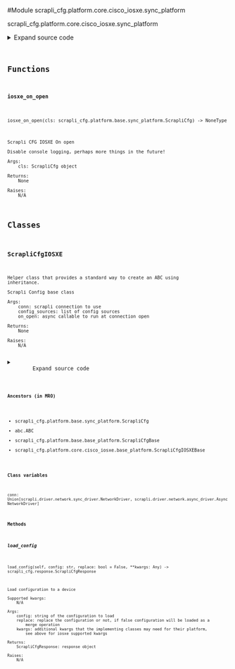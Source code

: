<link rel="preload stylesheet" as="style" href="https://cdnjs.cloudflare.com/ajax/libs/10up-sanitize.css/11.0.1/sanitize.min.css" integrity="sha256-PK9q560IAAa6WVRRh76LtCaI8pjTJ2z11v0miyNNjrs=" crossorigin>
<link rel="preload stylesheet" as="style" href="https://cdnjs.cloudflare.com/ajax/libs/10up-sanitize.css/11.0.1/typography.min.css" integrity="sha256-7l/o7C8jubJiy74VsKTidCy1yBkRtiUGbVkYBylBqUg=" crossorigin>
<link rel="stylesheet preload" as="style" href="https://cdnjs.cloudflare.com/ajax/libs/highlight.js/10.1.1/styles/github.min.css" crossorigin>
<script defer src="https://cdnjs.cloudflare.com/ajax/libs/highlight.js/10.1.1/highlight.min.js" integrity="sha256-Uv3H6lx7dJmRfRvH8TH6kJD1TSK1aFcwgx+mdg3epi8=" crossorigin></script>
<script>window.addEventListener('DOMContentLoaded', () => hljs.initHighlighting())</script>















#Module scrapli_cfg.platform.core.cisco_iosxe.sync_platform

scrapli_cfg.platform.core.cisco_iosxe.sync_platform

<details class="source">
    <summary>
        <span>Expand source code</span>
    </summary>
    <pre>
        <code class="python">
"""scrapli_cfg.platform.core.cisco_iosxe.sync_platform"""
from typing import Any, Callable, List, Optional

from scrapli.driver import NetworkDriver
from scrapli.response import Response
from scrapli_cfg.diff import ScrapliCfgDiffResponse
from scrapli_cfg.exceptions import DiffConfigError, FailedToDetermineDeviceState
from scrapli_cfg.platform.base.sync_platform import ScrapliCfg
from scrapli_cfg.platform.core.cisco_iosxe.base_platform import CONFIG_SOURCES, ScrapliCfgIOSXEBase
from scrapli_cfg.platform.core.cisco_iosxe.types import FilePromptMode
from scrapli_cfg.response import ScrapliCfgResponse


def iosxe_on_open(cls: ScrapliCfg) -> None:
    """
    Scrapli CFG IOSXE On open

    Disable console logging, perhaps more things in the future!

    Args:
        cls: ScrapliCfg object

    Returns:
        None

    Raises:
        N/A

    """
    cls.conn.send_config(config="no logging monitor")


class ScrapliCfgIOSXE(ScrapliCfg, ScrapliCfgIOSXEBase):
    def __init__(
        self,
        conn: NetworkDriver,
        config_sources: Optional[List[str]] = None,
        on_open: Optional[Callable[..., Any]] = None,
        filesystem: str = "flash:",
        cleanup_post_commit: bool = True,
    ) -> None:
        if config_sources is None:
            config_sources = CONFIG_SOURCES

        if on_open is None:
            on_open = iosxe_on_open

        super().__init__(conn=conn, config_sources=config_sources, on_open=on_open)

        self.filesystem = filesystem
        self._filesystem_space_available_buffer_perc = 10

        self._replace = False

        self.candidate_config_filename = ""

        self.cleanup_post_commit = cleanup_post_commit

        self._get_version_command = "show version | i Version"

    def _get_filesystem_space_available(self) -> int:
        """
        Abort a configuration -- discards any loaded config

        Args:
            N/A

        Returns:
            None

        Raises:
            FailedToDetermineDeviceState: if unable to fetch file filesystem bytes available

        """
        filesystem_size_result = self.conn.send_command(command=f"dir {self.filesystem} | i bytes")
        if filesystem_size_result.failed:
            raise FailedToDetermineDeviceState("failed to determine space available on filesystem")

        return self._post_get_filesystem_space_available(output=filesystem_size_result.result)

    def _determine_file_prompt_mode(self) -> FilePromptMode:
        """
        Determine the device file prompt mode

        Args:
            N/A

        Returns:
            FilePromptMode: enum representing file prompt mode

        Raises:
            FailedToDetermineDeviceState: if unable to fetch file prompt mode

        """
        file_prompt_mode_result = self.conn.send_command(command="show run | i file prompt")
        if file_prompt_mode_result.failed:
            raise FailedToDetermineDeviceState("failed to determine file prompt mode")

        return self._post_determine_file_prompt_mode(output=file_prompt_mode_result.result)

    def _delete_candidate_config(self) -> Response:
        """
        Delete candidate config from the filesystem

        Args:
            N/A

        Returns:
            Response: response from deleting the candidate config

        Raises:
            N/A

        """
        # have to check again because the candidate config may have changed this!
        file_prompt_mode = self._determine_file_prompt_mode()
        if file_prompt_mode in (FilePromptMode.ALERT, FilePromptMode.NOISY):
            delete_events = [
                (
                    f"delete {self.filesystem}{self.candidate_config_filename}",
                    "Delete filename",
                ),
                (
                    "",
                    "[confirm]",
                ),
                ("", ""),
            ]
        else:
            delete_events = [
                (f"delete {self.filesystem}{self.candidate_config_filename}", "[confirm]"),
                ("", ""),
            ]
        delete_result = self.conn.send_interactive(interact_events=delete_events)
        return delete_result

    def get_config(self, source: str = "running") -> ScrapliCfgResponse:
        response = self._pre_get_config(source=source)

        config_result = self.conn.send_command(command=self._get_config_command(source=source))

        return self._post_get_config(
            response=response,
            source=source,
            scrapli_responses=[config_result],
            result=config_result.result,
        )

    def load_config(self, config: str, replace: bool = False, **kwargs: Any) -> ScrapliCfgResponse:
        """
        Load configuration to a device

        Supported kwargs:
            N/A

        Args:
            config: string of the configuration to load
            replace: replace the configuration or not, if false configuration will be loaded as a
                merge operation
            kwargs: additional kwargs that the implementing classes may need for their platform,
                see above for iosxe supported kwargs

        Returns:
            ScrapliCfgResponse: response object

        Raises:
            N/A

        """
        response = self._pre_load_config(config=config)

        config = self._prepare_load_config(config=config, replace=replace)

        filesystem_bytes_available = self._get_filesystem_space_available()
        self._space_available(filesystem_bytes_available=filesystem_bytes_available)

        # when in tcl command mode or whatever it is, tcl wants \r for return char, so stash the
        # original return char and sub in \r for a bit
        original_return_char = self.conn.comms_return_char
        tcl_comms_return_char = "\r"

        # pop into tclsh before swapping the return char just to be safe -- \r or \n should both be
        # fine for up to here but who knows... :)
        self.conn.acquire_priv(desired_priv="tclsh")
        self.conn.comms_return_char = tcl_comms_return_char
        config_result = self.conn.send_config(config=config, privilege_level="tclsh")

        # reset the return char to the "normal" one and drop into whatever is the "default" priv
        self.conn.comms_return_char = original_return_char
        self.conn.acquire_priv(desired_priv=self.conn.default_desired_privilege_level)

        return self._post_load_config(
            response=response,
            scrapli_responses=[config_result],
        )

    def abort_config(self) -> ScrapliCfgResponse:
        response = self._pre_abort_config(
            session_or_config_file=bool(self.candidate_config_filename)
        )

        abort_result = self._delete_candidate_config()
        self._reset_config_session()

        return self._post_abort_config(response=response, scrapli_responses=[abort_result])

    def commit_config(self, source: str = "running") -> ScrapliCfgResponse:
        scrapli_responses = []
        response = self._pre_commit_config(
            source=source, session_or_config_file=bool(self.candidate_config_filename)
        )

        if self._replace is True:
            replace_command = (
                f"configure replace {self.filesystem}{self.candidate_config_filename} force"
            )
            commit_result = self.conn.send_command(command=replace_command)
        else:
            file_prompt_mode = self._determine_file_prompt_mode()
            if file_prompt_mode == FilePromptMode.ALERT:
                merge_events = [
                    (
                        f"copy {self.filesystem}{self.candidate_config_filename} running-config",
                        "Destination filename",
                    ),
                    ("", ""),
                ]
            elif file_prompt_mode == FilePromptMode.NOISY:
                merge_events = [
                    (
                        f"copy {self.filesystem}{self.candidate_config_filename} running-config",
                        "Source filename",
                    ),
                    (
                        "",
                        "Destination filename",
                    ),
                    ("", ""),
                ]
            else:
                merge_events = [
                    (f"copy {self.filesystem}{self.candidate_config_filename} running-config", "")
                ]
            commit_result = self.conn.send_interactive(interact_events=merge_events)

        scrapli_responses.append(commit_result)

        save_config_result = self.conn.send_command(command="copy running-config startup-config")
        scrapli_responses.append(save_config_result)

        if self.cleanup_post_commit:
            cleanup_result = self._delete_candidate_config()
            scrapli_responses.append(cleanup_result)

        self._reset_config_session()

        return self._post_load_config(
            response=response,
            scrapli_responses=scrapli_responses,
        )

    def diff_config(self, source: str = "running") -> ScrapliCfgDiffResponse:
        scrapli_responses = []
        device_diff = ""
        source_config = ""

        diff_response = self._pre_diff_config(
            source=source, session_or_config_file=bool(self.candidate_config_filename)
        )

        try:
            diff_result = self.conn.send_command(command=self._get_diff_command(source=source))
            scrapli_responses.append(diff_response)
            if diff_result.failed:
                msg = "failed generating diff for config session"
                self.logger.critical(msg)
                raise DiffConfigError(msg)

            device_diff = diff_result.result

            source_config_result = self.get_config(source=source)
            source_config = source_config_result.result

            if source_config_result.scrapli_responses:
                scrapli_responses.extend(source_config_result.scrapli_responses)

            if source_config_result.failed:
                msg = "failed fetching source config for diff comparison"
                self.logger.critical(msg)
                raise DiffConfigError(msg)

        except DiffConfigError:
            pass

        source_config, candidate_config = self._normalize_source_candidate_configs(
            source_config=source_config
        )

        return self._post_diff_config(
            diff_response=diff_response,
            scrapli_responses=scrapli_responses,
            source_config=source_config,
            candidate_config=candidate_config,
            device_diff=device_diff,
        )
        </code>
    </pre>
</details>



## Functions

    

#### iosxe_on_open
`iosxe_on_open(cls: scrapli_cfg.platform.base.sync_platform.ScrapliCfg) ‑> NoneType`

```text
Scrapli CFG IOSXE On open

Disable console logging, perhaps more things in the future!

Args:
    cls: ScrapliCfg object

Returns:
    None

Raises:
    N/A
```




## Classes

### ScrapliCfgIOSXE


```text
Helper class that provides a standard way to create an ABC using
inheritance.

Scrapli Config base class

Args:
    conn: scrapli connection to use
    config_sources: list of config sources
    on_open: async callable to run at connection open

Returns:
    None

Raises:
    N/A
```

<details class="source">
    <summary>
        <span>Expand source code</span>
    </summary>
    <pre>
        <code class="python">
class ScrapliCfgIOSXE(ScrapliCfg, ScrapliCfgIOSXEBase):
    def __init__(
        self,
        conn: NetworkDriver,
        config_sources: Optional[List[str]] = None,
        on_open: Optional[Callable[..., Any]] = None,
        filesystem: str = "flash:",
        cleanup_post_commit: bool = True,
    ) -> None:
        if config_sources is None:
            config_sources = CONFIG_SOURCES

        if on_open is None:
            on_open = iosxe_on_open

        super().__init__(conn=conn, config_sources=config_sources, on_open=on_open)

        self.filesystem = filesystem
        self._filesystem_space_available_buffer_perc = 10

        self._replace = False

        self.candidate_config_filename = ""

        self.cleanup_post_commit = cleanup_post_commit

        self._get_version_command = "show version | i Version"

    def _get_filesystem_space_available(self) -> int:
        """
        Abort a configuration -- discards any loaded config

        Args:
            N/A

        Returns:
            None

        Raises:
            FailedToDetermineDeviceState: if unable to fetch file filesystem bytes available

        """
        filesystem_size_result = self.conn.send_command(command=f"dir {self.filesystem} | i bytes")
        if filesystem_size_result.failed:
            raise FailedToDetermineDeviceState("failed to determine space available on filesystem")

        return self._post_get_filesystem_space_available(output=filesystem_size_result.result)

    def _determine_file_prompt_mode(self) -> FilePromptMode:
        """
        Determine the device file prompt mode

        Args:
            N/A

        Returns:
            FilePromptMode: enum representing file prompt mode

        Raises:
            FailedToDetermineDeviceState: if unable to fetch file prompt mode

        """
        file_prompt_mode_result = self.conn.send_command(command="show run | i file prompt")
        if file_prompt_mode_result.failed:
            raise FailedToDetermineDeviceState("failed to determine file prompt mode")

        return self._post_determine_file_prompt_mode(output=file_prompt_mode_result.result)

    def _delete_candidate_config(self) -> Response:
        """
        Delete candidate config from the filesystem

        Args:
            N/A

        Returns:
            Response: response from deleting the candidate config

        Raises:
            N/A

        """
        # have to check again because the candidate config may have changed this!
        file_prompt_mode = self._determine_file_prompt_mode()
        if file_prompt_mode in (FilePromptMode.ALERT, FilePromptMode.NOISY):
            delete_events = [
                (
                    f"delete {self.filesystem}{self.candidate_config_filename}",
                    "Delete filename",
                ),
                (
                    "",
                    "[confirm]",
                ),
                ("", ""),
            ]
        else:
            delete_events = [
                (f"delete {self.filesystem}{self.candidate_config_filename}", "[confirm]"),
                ("", ""),
            ]
        delete_result = self.conn.send_interactive(interact_events=delete_events)
        return delete_result

    def get_config(self, source: str = "running") -> ScrapliCfgResponse:
        response = self._pre_get_config(source=source)

        config_result = self.conn.send_command(command=self._get_config_command(source=source))

        return self._post_get_config(
            response=response,
            source=source,
            scrapli_responses=[config_result],
            result=config_result.result,
        )

    def load_config(self, config: str, replace: bool = False, **kwargs: Any) -> ScrapliCfgResponse:
        """
        Load configuration to a device

        Supported kwargs:
            N/A

        Args:
            config: string of the configuration to load
            replace: replace the configuration or not, if false configuration will be loaded as a
                merge operation
            kwargs: additional kwargs that the implementing classes may need for their platform,
                see above for iosxe supported kwargs

        Returns:
            ScrapliCfgResponse: response object

        Raises:
            N/A

        """
        response = self._pre_load_config(config=config)

        config = self._prepare_load_config(config=config, replace=replace)

        filesystem_bytes_available = self._get_filesystem_space_available()
        self._space_available(filesystem_bytes_available=filesystem_bytes_available)

        # when in tcl command mode or whatever it is, tcl wants \r for return char, so stash the
        # original return char and sub in \r for a bit
        original_return_char = self.conn.comms_return_char
        tcl_comms_return_char = "\r"

        # pop into tclsh before swapping the return char just to be safe -- \r or \n should both be
        # fine for up to here but who knows... :)
        self.conn.acquire_priv(desired_priv="tclsh")
        self.conn.comms_return_char = tcl_comms_return_char
        config_result = self.conn.send_config(config=config, privilege_level="tclsh")

        # reset the return char to the "normal" one and drop into whatever is the "default" priv
        self.conn.comms_return_char = original_return_char
        self.conn.acquire_priv(desired_priv=self.conn.default_desired_privilege_level)

        return self._post_load_config(
            response=response,
            scrapli_responses=[config_result],
        )

    def abort_config(self) -> ScrapliCfgResponse:
        response = self._pre_abort_config(
            session_or_config_file=bool(self.candidate_config_filename)
        )

        abort_result = self._delete_candidate_config()
        self._reset_config_session()

        return self._post_abort_config(response=response, scrapli_responses=[abort_result])

    def commit_config(self, source: str = "running") -> ScrapliCfgResponse:
        scrapli_responses = []
        response = self._pre_commit_config(
            source=source, session_or_config_file=bool(self.candidate_config_filename)
        )

        if self._replace is True:
            replace_command = (
                f"configure replace {self.filesystem}{self.candidate_config_filename} force"
            )
            commit_result = self.conn.send_command(command=replace_command)
        else:
            file_prompt_mode = self._determine_file_prompt_mode()
            if file_prompt_mode == FilePromptMode.ALERT:
                merge_events = [
                    (
                        f"copy {self.filesystem}{self.candidate_config_filename} running-config",
                        "Destination filename",
                    ),
                    ("", ""),
                ]
            elif file_prompt_mode == FilePromptMode.NOISY:
                merge_events = [
                    (
                        f"copy {self.filesystem}{self.candidate_config_filename} running-config",
                        "Source filename",
                    ),
                    (
                        "",
                        "Destination filename",
                    ),
                    ("", ""),
                ]
            else:
                merge_events = [
                    (f"copy {self.filesystem}{self.candidate_config_filename} running-config", "")
                ]
            commit_result = self.conn.send_interactive(interact_events=merge_events)

        scrapli_responses.append(commit_result)

        save_config_result = self.conn.send_command(command="copy running-config startup-config")
        scrapli_responses.append(save_config_result)

        if self.cleanup_post_commit:
            cleanup_result = self._delete_candidate_config()
            scrapli_responses.append(cleanup_result)

        self._reset_config_session()

        return self._post_load_config(
            response=response,
            scrapli_responses=scrapli_responses,
        )

    def diff_config(self, source: str = "running") -> ScrapliCfgDiffResponse:
        scrapli_responses = []
        device_diff = ""
        source_config = ""

        diff_response = self._pre_diff_config(
            source=source, session_or_config_file=bool(self.candidate_config_filename)
        )

        try:
            diff_result = self.conn.send_command(command=self._get_diff_command(source=source))
            scrapli_responses.append(diff_response)
            if diff_result.failed:
                msg = "failed generating diff for config session"
                self.logger.critical(msg)
                raise DiffConfigError(msg)

            device_diff = diff_result.result

            source_config_result = self.get_config(source=source)
            source_config = source_config_result.result

            if source_config_result.scrapli_responses:
                scrapli_responses.extend(source_config_result.scrapli_responses)

            if source_config_result.failed:
                msg = "failed fetching source config for diff comparison"
                self.logger.critical(msg)
                raise DiffConfigError(msg)

        except DiffConfigError:
            pass

        source_config, candidate_config = self._normalize_source_candidate_configs(
            source_config=source_config
        )

        return self._post_diff_config(
            diff_response=diff_response,
            scrapli_responses=scrapli_responses,
            source_config=source_config,
            candidate_config=candidate_config,
            device_diff=device_diff,
        )
        </code>
    </pre>
</details>


#### Ancestors (in MRO)
- scrapli_cfg.platform.base.sync_platform.ScrapliCfg
- abc.ABC
- scrapli_cfg.platform.base.base_platform.ScrapliCfgBase
- scrapli_cfg.platform.core.cisco_iosxe.base_platform.ScrapliCfgIOSXEBase
#### Class variables

    
`conn: Union[scrapli.driver.network.sync_driver.NetworkDriver, scrapli.driver.network.async_driver.AsyncNetworkDriver]`



#### Methods

    

##### load_config
`load_config(self, config: str, replace: bool = False, **kwargs: Any) ‑> scrapli_cfg.response.ScrapliCfgResponse`

```text
Load configuration to a device

Supported kwargs:
    N/A

Args:
    config: string of the configuration to load
    replace: replace the configuration or not, if false configuration will be loaded as a
        merge operation
    kwargs: additional kwargs that the implementing classes may need for their platform,
        see above for iosxe supported kwargs

Returns:
    ScrapliCfgResponse: response object

Raises:
    N/A
```
